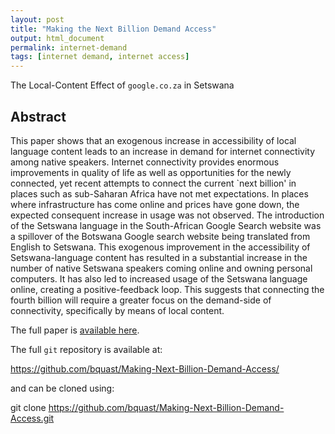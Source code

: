 ```yaml
---
layout: post
title: "Making the Next Billion Demand Access"
output: html_document
permalink: internet-demand
tags: [internet demand, internet access]
---
```


The Local-Content Effect of `google.co.za` in Setswana

## Abstract

This paper shows that an exogenous increase in accessibility of local language content leads to an increase in demand for internet connectivity among native speakers. Internet connectivity provides enormous improvements in quality of life as well as opportunities for the newly connected, yet recent attempts to connect the current `next billion' in places such as sub-Saharan Africa have not met expectations. In places where infrastructure has come online and prices have gone down, the expected consequent increase in usage was not observed. The introduction of the Setswana language in the South-African Google Search website was a spillover of the Botswana Google search website being translated from English to Setswana. This exogenous improvement in the accessibility of Setswana-language content has resulted in a substantial increase in the number of native Setswana speakers coming online and owning personal computers. It has also led to increased usage of the Setswana language online, creating a positive-feedback loop. This suggests that connecting the fourth billion will require a greater focus on the demand-side of connectivity, specifically by means of local content.

The full paper is [available here](https://github.com/bquast/Making-Next-Billion-Demand-Access/blob/master/man/MakingNextBillionDemandAccess.pdf).

The full `git` repository is available at:

https://github.com/bquast/Making-Next-Billion-Demand-Access/

and can be cloned using:

git clone https://github.com/bquast/Making-Next-Billion-Demand-Access.git
